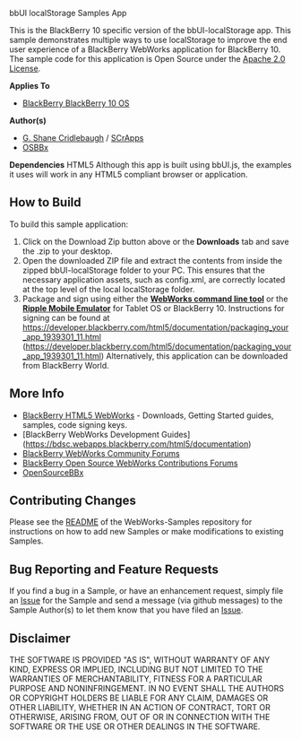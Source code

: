 bbUI localStorage Samples App

This is the BlackBerry 10 specific version of the bbUI-localStorage app.
This sample demonstrates multiple ways to use localStorage to improve the end user experience of a BlackBerry WebWorks application for BlackBerry 10. 
The sample code for this application is Open Source under the [Apache 2.0 License](http://www.apache.org/licenses/LICENSE-2.0.html).

**Applies To**
* [BlackBerry BlackBerry 10 OS](https://developer.blackberry.com/html5/) 

**Author(s)** 
* [G. Shane Cridlebaugh](http://github.com/SCrid2000) / [SCrApps](http://SCrApps.org)
* [OSBBx](http://x.opensourcebb.com)

**Dependencies**
HTML5
Although this app is built using bbUI.js, the examples it uses will work in any HTML5 compliant browser or application.

## How to Build
To build this sample application:
1. Click on the Download Zip button above or the **Downloads** tab and save the .zip to your desktop.
2. Open the downloaded ZIP file and extract the contents from inside the zipped bbUI-localStorage folder to your PC. This ensures that the necessary application assets, such as config.xml, are correctly located at the top level of the local localStorage folder.
3. Package and sign using either the **[WebWorks command line tool](https://developer.blackberry.com/html5/download/sdk)** or the **[Ripple Mobile Emulator](http://developer.blackberry.com/html5/download)** for Tablet OS or BlackBerry 10. Instructions for signing can be found at https://developer.blackberry.com/html5/documentation/packaging_your_app_1939301_11.html (https://developer.blackberry.com/html5/documentation/packaging_your_app_1939301_11.html)
Alternatively, this application can be downloaded from BlackBerry World.

## More Info
* [BlackBerry HTML5 WebWorks](https://bdsc.webapps.blackberry.com/html5/) - Downloads, Getting Started guides, samples, code signing keys.
* [BlackBerry WebWorks Development Guides] (https://bdsc.webapps.blackberry.com/html5/documentation)
* [BlackBerry WebWorks Community Forums](http://supportforums.blackberry.com/t5/Web-and-WebWorks-Development/bd-p/browser_dev)
* [BlackBerry Open Source WebWorks Contributions Forums](http://supportforums.blackberry.com/t5/BlackBerry-WebWorks/bd-p/ww_con)
* [OpenSourceBBx](http://x.opensourcebb.com)

## Contributing Changes
Please see the [README](https://github.com/blackberry/WebWorks-Samples) of the WebWorks-Samples repository for instructions on how to add new Samples or make modifications to existing Samples.

## Bug Reporting and Feature Requests
If you find a bug in a Sample, or have an enhancement request, simply file an [Issue](https://github.com/blackberry/WebWorks-Samples/issues) for the Sample and send a message (via github messages) to the Sample Author(s) to let them know that you have filed an [Issue](https://github.com/blackberry/WebWorks-Samples/issues).

## Disclaimer
THE SOFTWARE IS PROVIDED "AS IS", WITHOUT WARRANTY OF ANY KIND, EXPRESS OR IMPLIED, INCLUDING BUT NOT LIMITED TO THE WARRANTIES OF MERCHANTABILITY, FITNESS FOR A PARTICULAR PURPOSE AND NONINFRINGEMENT. IN NO EVENT SHALL THE AUTHORS OR COPYRIGHT HOLDERS BE LIABLE FOR ANY CLAIM, DAMAGES OR OTHER LIABILITY, WHETHER IN AN ACTION OF CONTRACT, TORT OR OTHERWISE, ARISING FROM, OUT OF OR IN CONNECTION WITH THE SOFTWARE OR THE USE OR OTHER DEALINGS IN THE SOFTWARE.